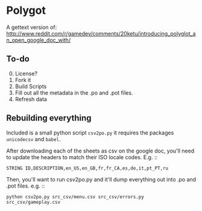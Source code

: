 Polygot
=======

A gettext version of: 
http://www.reddit.com/r/gamedev/comments/20ketu/introducing_polyglot_an_open_google_doc_with/

To-do
-----

 0. License?
 1. Fork it
 2. Build Scripts
 3. Fill out all the metadata in the .po and .pot files.
 4. Refresh data

Rebuilding everything
---------------------

Included is a small python script `csv2po.py` it requires the packages `unicodecsv` and `babel`.

After downloading each of the sheets as csv on the google doc, you'll need to update the headers to match
their ISO locale codes. E.g. ::

    STRING ID,DESCRIPTION,en_US,en_GB,fr,fr_CA,es,de,it,pt_PT,ru

Then, you'll want to run csv2po.py and it'll dump everything out into .po and .pot files. e.g. ::

    python csv2po.py src_csv/menu.csv src_csv/errors.py src_csv/gameplay.csv

